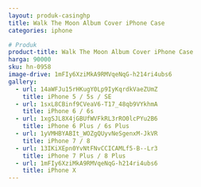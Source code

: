 ```yaml
---
layout: produk-casinghp
title: Walk The Moon Album Cover iPhone Case
categories: iphone

# Produk
product-title: Walk The Moon Album Cover iPhone Case
harga: 90000
sku: hn-0958
image-drive: 1mFIy6XziMkA9RMVqeNqG-h214ri4ubs6
gallery:
  - url: 14aWFJu15rHKugY0Lp9IyKqrdkVaeZUmZ
    title: iPhone 5 / 5s / SE
  - url: 1sxL8CBinf9CVeaV6-T17_48qb9VYkhmA
    title: iPhone 6 / 6s
  - url: 1xgSJL8X4jGBUfWVFkRL3rRO0lcPYu2B6
    title: iPhone 6 Plus / 6s Plus
  - url: 1yVMHBYABIt_WOZgQUyvNeSgenxM-JkVR
    title: iPhone 7 / 8
  - url: 13IKiXEpn0YvNtFNvCCICAMLf5-B--Lr3
    title: iPhone 7 Plus / 8 Plus
  - url: 1mFIy6XziMkA9RMVqeNqG-h214ri4ubs6
    title: iPhone X
---
```

